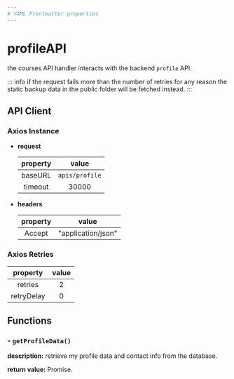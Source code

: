 ```yaml
---
# YAML Frontmatter properties
---
```


# profileAPI

the courses API handler interacts with the backend `profile` API.

::: info
if the request fails more than the number of retries for any reason the static backup data in the public folder will be fetched instead.
:::

## API Client

### Axios Instance

- **request**

  | property |     value      |
  | :------: | :------------: |
  | baseURL  | `apis/profile` |
  | timeout  |     30000      |

- **headers**

  | property |       value        |
  | :------: | :----------------: |
  |  Accept  | "application/json" |

### Axios Retries

|  property  | value |
| :--------: | :---: |
|  retries   |   2   |
| retryDelay |   0   |

## Functions

### - `getProfileData()`

**description:** retrieve my profile data and contact info from the database.

**return value:** Promise.
